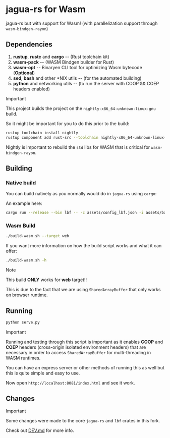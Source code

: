 # jagua-rs for Wasm

jagua-rs but with support for Wasm! (with parallelization support through `wasm-bindgen-rayon`)

## Dependencies

1. **rustup**, **rustc** and **cargo** -- (Rust toolchain kit)
2. **wasm-pack** -- (WASM Bindgen builder for Rust)
3. **wasm-opt** -- Binaryen CLI tool for optimizing Wasm bytecode (**Optional**)
4. **sed**, **bash** and other *NIX utils -- (for the automated building)
5. **python** and networking utils -- (to run the server with COOP && COEP headers enabled)

> [!IMPORTANT]
>
> This project builds the project on the `nightly-x86_64-unknown-linux-gnu` build.
>
> So it might be important for you to do this prior to the build:
>
> ```bash 
> rustup toolchain install nightly
> rustup component add rust-src --toolchain nightly-x86_64-unknown-linux-gnu
> ```
>
> Nightly is important to rebuild the `std` libs for WASM that is critical for `wasm-bindgen-rayon`.
>

## Building

### Native build

You can build natively as you normally would do in `jagua-rs` using `cargo`:

An example here:

```bash 
cargo run --release --bin lbf -- -c assets/config_lbf.json -i assets/baldacci1.json -p bpp -s output
```

### Wasm Build

```bash 
./build-wasm.sh --target web
```

If you want more information on how the build script works and what it can offer:

```bash 
./build-wasm.sh -h
```

> [!NOTE]
>
> This build **ONLY** works for **web** target!!
>
> This is due to the fact that we are using `SharedArrayBuffer` that only works
> on browser runtime.
>


## Running

```bash 
python serve.py
```

> [!IMPORTANT]
>
> Running and testing through this script is important as it enables **COOP** and **COEP** headers
> (cross-origin isolated environment headers) that are necessary in order to access `SharedArrayBuffer`
> for multi-threading in WASM runtimes.
>

You can have an express server or other methods of running this as well but this is quite simple and easy to use.

Now open `http://localhost:8081/index.html` and see it work.

## Changes

> [!IMPORTANT]
>
> Some changes were made to the core `jagua-rs` and `lbf` crates in this fork.
>
> Check out [DEV.md](https://github.com/nots1dd/jagua-rs/tree/wasm-parallel/DEV.md) for more info.
> 
